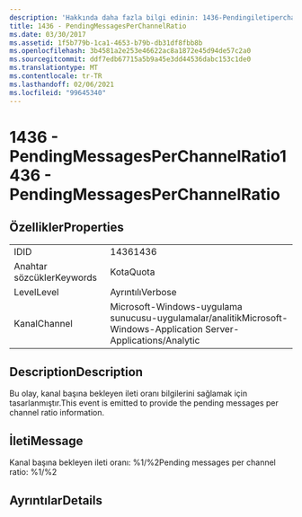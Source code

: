 ```yaml
---
description: 'Hakkında daha fazla bilgi edinin: 1436-Pendingiletiperchannelratio'
title: 1436 - PendingMessagesPerChannelRatio
ms.date: 03/30/2017
ms.assetid: 1f5b779b-1ca1-4653-b79b-db31df8fbb8b
ms.openlocfilehash: 3b4581a2e253e46622ac8a1872e45d94de57c2a0
ms.sourcegitcommit: ddf7edb67715a5b9a45e3dd44536dabc153c1de0
ms.translationtype: MT
ms.contentlocale: tr-TR
ms.lasthandoff: 02/06/2021
ms.locfileid: "99645340"
---
```

# <a name="1436---pendingmessagesperchannelratio"></a><span data-ttu-id="99292-103">1436 - PendingMessagesPerChannelRatio</span><span class="sxs-lookup"><span data-stu-id="99292-103">1436 - PendingMessagesPerChannelRatio</span></span>

## <a name="properties"></a><span data-ttu-id="99292-104">Özellikler</span><span class="sxs-lookup"><span data-stu-id="99292-104">Properties</span></span>  
  
|||  
|-|-|  
|<span data-ttu-id="99292-105">ID</span><span class="sxs-lookup"><span data-stu-id="99292-105">ID</span></span>|<span data-ttu-id="99292-106">1436</span><span class="sxs-lookup"><span data-stu-id="99292-106">1436</span></span>|  
|<span data-ttu-id="99292-107">Anahtar sözcükler</span><span class="sxs-lookup"><span data-stu-id="99292-107">Keywords</span></span>|<span data-ttu-id="99292-108">Kota</span><span class="sxs-lookup"><span data-stu-id="99292-108">Quota</span></span>|  
|<span data-ttu-id="99292-109">Level</span><span class="sxs-lookup"><span data-stu-id="99292-109">Level</span></span>|<span data-ttu-id="99292-110">Ayrıntılı</span><span class="sxs-lookup"><span data-stu-id="99292-110">Verbose</span></span>|  
|<span data-ttu-id="99292-111">Kanal</span><span class="sxs-lookup"><span data-stu-id="99292-111">Channel</span></span>|<span data-ttu-id="99292-112">Microsoft-Windows-uygulama sunucusu-uygulamalar/analitik</span><span class="sxs-lookup"><span data-stu-id="99292-112">Microsoft-Windows-Application Server-Applications/Analytic</span></span>|  
  
## <a name="description"></a><span data-ttu-id="99292-113">Description</span><span class="sxs-lookup"><span data-stu-id="99292-113">Description</span></span>  

 <span data-ttu-id="99292-114">Bu olay, kanal başına bekleyen ileti oranı bilgilerini sağlamak için tasarlanmıştır.</span><span class="sxs-lookup"><span data-stu-id="99292-114">This event is emitted to provide the pending messages per channel ratio information.</span></span>  
  
## <a name="message"></a><span data-ttu-id="99292-115">İleti</span><span class="sxs-lookup"><span data-stu-id="99292-115">Message</span></span>  

 <span data-ttu-id="99292-116">Kanal başına bekleyen ileti oranı: %1/%2</span><span class="sxs-lookup"><span data-stu-id="99292-116">Pending messages per channel ratio: %1/%2</span></span>  
  
## <a name="details"></a><span data-ttu-id="99292-117">Ayrıntılar</span><span class="sxs-lookup"><span data-stu-id="99292-117">Details</span></span>
